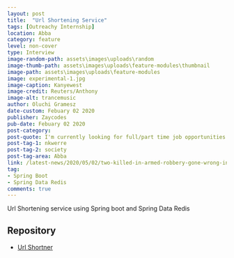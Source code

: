 ```yaml
---
layout: post
title:  "Url Shortening Service"
tags: [Outreachy Internship]
location: Abba
category: feature
level: non-cover
type: Interview
image-random-path: assets\images\uploads\random
image-thumb-path: assets\images\uploads\feature-modules\thumbnail
image-path: assets\images\uploads\feature-modules
image: experimental-1.jpg
image-caption: Kanyewest
image-credit: Reuters/Anthony 
image-alt: trancemusic
author: Oluchi Gramesz
date-custom: Febuary 02 2020
publisher: Zaycodes
pub-date: Febuary 02 2020
post-category:
post-quote: I'm currently looking for full/part time job opportunities that will help me build a career in software development and also be able to improve developer experience.
post-tag-1: nkwerre
post-tag-2: society
post-tag-area: Abba
link: /latest-news/2020/05/02/two-killed-in-armed-robbery-gone-wrong-in-nkwerre/ 
tag:
- Spring Boot
- Spring Data Redis
comments: true
---
```


Url Shortening service using Spring boot and Spring Data Redis

## Repository
* [Url Shortner](https://github.com/zaycodes/UrlShortner)
